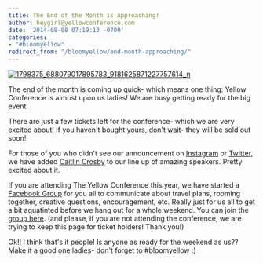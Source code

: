 ```yaml
---
title: The End of the Month is Approaching!
author: heygirl@yellowconference.com
date: '2014-08-08 07:19:13 -0700'
categories:
- "#bloomyellow"
redirect_from: "/bloomyellow/end-month-approaching/"
---
```


[![1798375_688079017895783_9181625871227757614_n](https://s3.amazonaws.com/yellow-files/blog/2014/08/1798375_688079017895783_9181625871227757614_n.jpg)](https://s3.amazonaws.com/yellow-files/blog/2014/08/1798375_688079017895783_9181625871227757614_n.jpg)

The end of the month is coming up quick- which means one thing: Yellow Conference is almost upon us ladies! We are busy getting ready for the big event.

There are just a few tickets left for the conference- which we are very excited about! If you haven't bought yours, [don't wait](https://ti.to/yellowconference/the-yellow-conference)- they will be sold out soon!

For those of you who didn't see our announcement on [Instagram](http://instagram.com/yellowconference) or [Twitter](https://twitter.com/yellowconf), we have added [Caitlin Crosby](http://caitlincrosby.com/) to our line up of amazing speakers. Pretty excited about it.

If you are attending The Yellow Conference this year, we have started a [Facebook Group](https://www.facebook.com/groups/674130756001303/) for you all to communicate about travel plans, rooming together, creative questions, encouragement, etc. Really just for us all to get a bit aquatinted before we hang out for a whole weekend. You can join the [group here](https://www.facebook.com/groups/674130756001303/). (and please, if you are not attending the conference, we are trying to keep this page for ticket holders! Thank you!)

Ok!! I think that's it people! Is anyone as ready for the weekend as us?? Make it a good one ladies- don't forget to #bloomyellow :)
